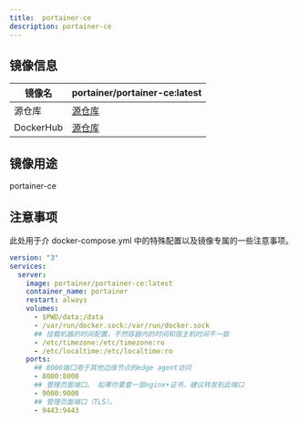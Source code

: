 ```yaml
---
title:  portainer-ce
description: portainer-ce
---
```


## 镜像信息

| 镜像名       | portainer/portainer-ce:latest |
|-----------|-------------------------------|
| 源仓库       | [源仓库](https://github.com)     |
| DockerHub | [源仓库](https://dockerhub.com)  |

## 镜像用途

portainer-ce

## 注意事项

此处用于介 docker-compose.yml 中的特殊配置以及镜像专属的一些注意事项。

```yml
version: "3"
services:
  server:
    image: portainer/portainer-ce:latest
    container_name: portainer
    restart: always
    volumes:
      - $PWD/data:/data
      - /var/run/docker.sock:/var/run/docker.sock
      ## 挂载机器的时间配置，不然容器内的时间和宿主机时间不一致
      - /etc/timezone:/etc/timezone:ro
      - /etc/localtime:/etc/localtime:ro
    ports:
      ## 8000端口用于其他边缘节点的edge agent访问 
      - 8000:8000
      ## 管理页面端口。 如果你要套一层nginx+证书，建议转发到此端口
      - 9000:9000
      ## 管理页面端口（TLS）。 
      - 9443:9443
```
